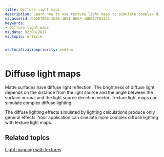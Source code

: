```yaml
---
title: Diffuse light maps
description: Learn how to use texture light maps to simulate complex diffuse light reflection for matte surfaces.
ms.assetid: D02E76DB-1DA8-4B51-86EF-4DDB07C02541
keywords:
- Diffuse light maps
ms.date: 02/08/2017
ms.topic: article


ms.localizationpriority: medium
---
```

# Diffuse light maps


Matte surfaces have diffuse light reflection. The brightness of diffuse light depends on the distance from the light source and the angle between the surface normal and the light source direction vector. Texture light maps can simulate complex diffuse lighting.

The diffuse lighting effects simulated by lighting calculations produce only general effects. Your application can simulate more complex diffuse lighting with texture light maps.

## <span id="related-topics"></span>Related topics


[Light mapping with textures](light-mapping-with-textures.md)

 

 





